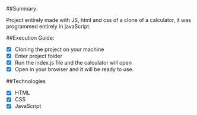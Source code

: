 ##Summary:

Project entirely made with JS, html and css of a clone of a calculator,
it was programmed entirely in javaScript.


##Execution Guide:

- [x] Cloning the project on your machine
- [x] Enter project folder
- [x] Run the index.js file and the calculator will open
- [x] Open in your browser and it will be ready to use.

##Technologies

- [x] HTML
- [x] CSS
- [x] JavaScript
